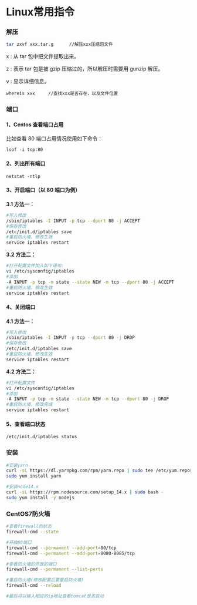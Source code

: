 # Linux常用指令

### 解压

```bash
tar zxvf xxx.tar.g 		//解压xxx压缩包文件
```

x : 从 tar 包中把文件提取出来。

z : 表示 tar 包是被 gzip 压缩过的，所以解压时需要用 gunzip 解压。

v : 显示详细信息。

``` 
whereis xxx		//查找xxx是否存在，以及文件位置
```

### 端口

#### **1、Centos 查看端口占用**

比如查看 80 端口占用情况使用如下命令：

```
lsof -i tcp:80
```

#### **2、列出所有端口**

```
netstat -ntlp
```

#### **3、开启端口（以 80 端口为例）**

**3.1 方法一：**

```bash
#写入修改
/sbin/iptables -I INPUT -p tcp --dport 80 -j ACCEPT
#保存修改
/etc/init.d/iptables save
#重启防火墙，修改生效
service iptables restart
```

**3.2 方法二：**

```bash
#打开配置文件加入如下语句:
vi /etc/sysconfig/iptables
#添加
-A INPUT -p tcp -m state --state NEW -m tcp --dport 80 -j ACCEPT
#重启防火墙，修改生效
service iptables restart
```

#### **4、关闭端口**

**4.1 方法一：**

```bash
#写入修改
/sbin/iptables -I INPUT -p tcp --dport 80 -j DROP
#保存修改
/etc/init.d/iptables save
#重启防火墙，修改生效
service iptables restart
```

**4.2 方法二：**

```bash
#打开配置文件
vi /etc/sysconfig/iptables
#添加
-A INPUT -p tcp -m state --state NEW -m tcp --dport 80 -j DROP
#重启防火墙，修改完成
service iptables restart
```

#### **5、查看端口状态**

```
/etc/init.d/iptables status
```

### 安装

```bash
#安装yarn
curl -sL https://dl.yarnpkg.com/rpm/yarn.repo | sudo tee /etc/yum.repos.d/yarn.repo
sudo yum install yarn

#安装node14.x
curl -sL https://rpm.nodesource.com/setup_14.x | sudo bash -
sudo yum install -y nodejs

```

### CentOS7防火墙

```bash
#查看firewall的状态
firewall-cmd --state

#开放80端口
firewall-cmd --permanent --add-port=80/tcp
firewall-cmd --permanent --add-port=8080-8085/tcp

#查看防火墙的开放的端口
firewall-cmd --permanent --list-ports

#重启防火墙(修改配置后要重启防火墙)
firewall-cmd --reload

#最后可以输入相应的ip地址查看tomcat是否启动

```


